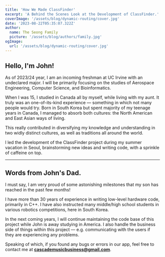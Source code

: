 ```yaml
---
title: 'How We Made ClassFinder'
excerpt: 'A Behind the Scenes Look at the Development of ClassFinder.'
coverImage: '/assets/blog/dynamic-routing/cover.jpg'
date: '2023-08-22T05:35:07.322Z'
author:
  name: The Seong Family
  picture: '/assets/blog/authors/family.jpg'
ogImage:
  url: '/assets/blog/dynamic-routing/cover.jpg'
---
```


## Hello, I'm John!

As of 2023/24 year, I am an incoming freshman at UC Irvine with an undeclared major. I will be primarily focusing on the studies of Aerospace Engineering, Computer Science, and Bioinformatics.

When I was 15, I studied in Canada all by myself, while living with my aunt. It truly was an one-of-its-kind experience — something in which not many people would try. Born in South Korea but spent majority of my teenage years in Canada, I managed to absorb both cultures: the North American and East Asian ways of living.

This really contributed in diversifying my knowledge and understanding in two widly distinct cultures, as well as traditions all around the world.

I led the development of the ClassFinder project during my summer vacation in Seoul, brainstorming new ideas and writing code, with a sprinkle of caffeine on top.

---

## Words from John's Dad.

I must say, I am very proud of some astonishing milestones that my son has reached in the past few months!

I have more than 30 years of experience in writing low-level hardware code, primarily in C++. I have also instructed many middle/high school students in various robotics competitions, here in South Korea.

In the next coming years, I will continue maintaining the code base of this project while John is away studying in America. I also handle the business side of things within this project — e.g. communicating with the users if they are experiencing any problems.

Speaking of which, if you found any bugs or errors in our app, feel free to contact me at **cascademusicbusiness@gmail.com**.